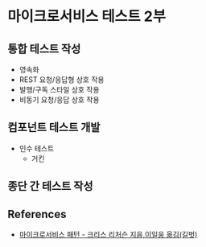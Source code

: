 # 마이크로서비스 테스트 2부

## 통합 테스트 작성

* 영속화
* REST 요청/응답형 상호 작용
* 발행/구독 스타일 상호 작용
* 비동기 요청/응답 상호 작용

## 컴포넌트 테스트 개발

* 인수 테스트
  * 거킨

## 종단 간 테스트 작성

## References

* [마이크로서비스 패턴 - 크리스 리처슨 지음,이일웅 옮김(길벗)](https://www.gilbut.co.kr/book/view?bookcode=BN002687)
